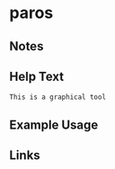# paros

Notes
-------

Help Text
-------
```
This is a graphical tool
```

Example Usage
-------

Links
-------


